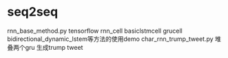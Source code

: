 # seq2seq
rnn_base_method.py tensorflow rnn_cell  basiclstmcell grucell bidirectional_dynamic_lstem等方法的使用demo
char_rnn_trump_tweet.py  堆叠两个gru 生成trump tweet
